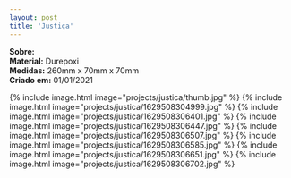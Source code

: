 ```yaml
---
layout: post
title: 'Justiça'
---
```

**Sobre:** <br>
**Material:**  Durepoxi<br>
**Medidas:** 260mm x 70mm x 70mm<br>
**Criado em:** 01/01/2021<br>

{% include image.html image="projects/justica/thumb.jpg" %}
{% include image.html image="projects/justica/1629508304999.jpg" %}
{% include image.html image="projects/justica/1629508306401.jpg" %}
{% include image.html image="projects/justica/1629508306447.jpg" %}
{% include image.html image="projects/justica/1629508306507.jpg" %}
{% include image.html image="projects/justica/1629508306585.jpg" %}
{% include image.html image="projects/justica/1629508306651.jpg" %}
{% include image.html image="projects/justica/1629508306702.jpg" %}